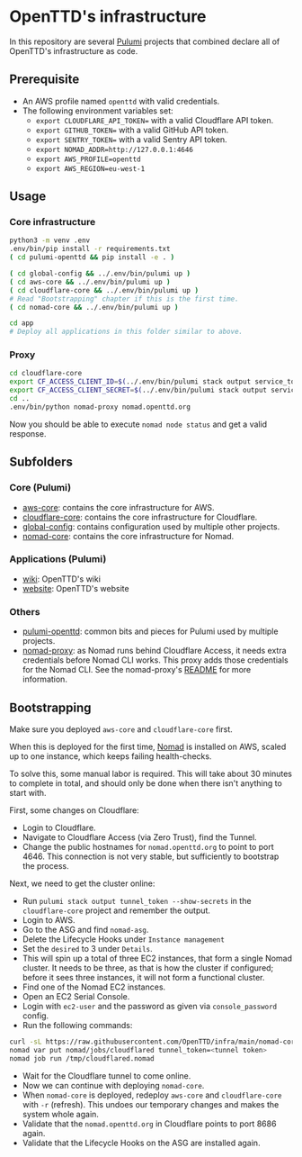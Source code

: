 # OpenTTD's infrastructure

In this repository are several [Pulumi](pulumi.com/) projects that combined declare all of OpenTTD's infrastructure as code.

## Prerequisite

- An AWS profile named `openttd` with valid credentials.
- The following environment variables set:
  - `export CLOUDFLARE_API_TOKEN=` with a valid Cloudflare API token.
  - `export GITHUB_TOKEN=` with a valid GitHub API token.
  - `export SENTRY_TOKEN=` with a valid Sentry API token.
  - `export NOMAD_ADDR=http://127.0.0.1:4646`
  - `export AWS_PROFILE=openttd`
  - `export AWS_REGION=eu-west-1`

## Usage

### Core infrastructure

```bash
python3 -m venv .env
.env/bin/pip install -r requirements.txt
( cd pulumi-openttd && pip install -e . )

( cd global-config && ../.env/bin/pulumi up )
( cd aws-core && ../.env/bin/pulumi up )
( cd cloudflare-core && ../.env/bin/pulumi up )
# Read "Bootstrapping" chapter if this is the first time.
( cd nomad-core && ../.env/bin/pulumi up )

cd app
# Deploy all applications in this folder similar to above.
```

### Proxy

```bash
cd cloudflare-core
export CF_ACCESS_CLIENT_ID=$(../.env/bin/pulumi stack output service_token_id --show-secrets)
export CF_ACCESS_CLIENT_SECRET=$(../.env/bin/pulumi stack output service_token_secret --show-secrets)
cd ..
.env/bin/python nomad-proxy nomad.openttd.org
```

Now you should be able to execute `nomad node status` and get a valid response.

## Subfolders

### Core (Pulumi)

- [aws-core](./aws-core): contains the core infrastructure for AWS.
- [cloudflare-core](./cloudflare-core): contains the core infrastructure for Cloudflare.
- [global-config](./global-config): contains configuration used by multiple other projects.
- [nomad-core](./nomad-core): contains the core infrastructure for Nomad.

### Applications (Pulumi)

- [wiki](./app/wiki): OpenTTD's wiki
- [website](./app/website): OpenTTD's website

### Others

- [pulumi-openttd](./pulumi-openttd): common bits and pieces for Pulumi used by multiple projects.
- [nomad-proxy](./nomad-proxy): as Nomad runs behind Cloudflare Access, it needs extra credentials before Nomad CLI works.
  This proxy adds those credentials for the Nomad CLI.
  See the nomad-proxy's [README](./nomad-proxy/README.md) for more information.

## Bootstrapping

Make sure you deployed `aws-core` and `cloudflare-core` first.

When this is deployed for the first time, [Nomad](https://www.hashicorp.com/products/nomad) is installed on AWS, scaled up to one instance, which keeps failing health-checks.

To solve this, some manual labor is required.
This will take about 30 minutes to complete in total, and should only be done when there isn't anything to start with.

First, some changes on Cloudflare:
- Login to Cloudflare.
- Navigate to Cloudflare Access (via Zero Trust), find the Tunnel.
- Change the public hostnames for `nomad.openttd.org` to point to port 4646.
  This connection is not very stable, but sufficiently to bootstrap the process.

Next, we need to get the cluster online:
- Run `pulumi stack output tunnel_token --show-secrets` in the `cloudflare-core` project and remember the output.
- Login to AWS.
- Go to the ASG and find `nomad-asg`.
- Delete the Lifecycle Hooks under `Instance management`
- Set the `desired` to 3 under `Details`.
- This will spin up a total of three EC2 instances, that form a single Nomad cluster.
  It needs to be three, as that is how the cluster if configured; before it sees three instances, it will not form a functional cluster.
- Find one of the Nomad EC2 instances.
- Open an EC2 Serial Console.
- Login with `ec2-user` and the password as given via `console_password` config.
- Run the following commands:

```bash
curl -sL https://raw.githubusercontent.com/OpenTTD/infra/main/nomad-core/files/cloudflared.nomad -o /tmp/cloudflared.nomad
nomad var put nomad/jobs/cloudflared tunnel_token=<tunnel token>
nomad job run /tmp/cloudflared.nomad
```

- Wait for the Cloudflare tunnel to come online.
- Now we can continue with deploying `nomad-core`.
- When `nomad-core` is deployed, redeploy `aws-core` and `cloudflare-core` with `-r` (refresh).
  This undoes our temporary changes and makes the system whole again.
- Validate that the `nomad.openttd.org` in Cloudflare points to port 8686 again.
- Validate that the Lifecycle Hooks on the ASG are installed again.
